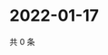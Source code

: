 # 2022-01-17

共 0 条

<!-- BEGIN WEIBO -->
<!-- 最后更新时间 Mon Jan 17 2022 20:26:07 GMT+0800 (China Standard Time) -->

<!-- END WEIBO -->
